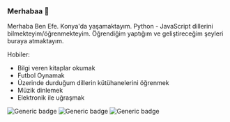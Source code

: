 ### Merhabaa 👋

Merhaba Ben Efe. Konya'da yaşamaktayım. Python - JavaScript dillerini bilmekteyim/öğrenmekteyim.
Öğrendiğim yaptığım ve geliştireceğim şeyleri buraya atmaktayım.

Hobiler:
  - Bilgi veren kitaplar okumak
  - Futbol Oynamak
  - Üzerinde durduğum dillerin kütühanelerini öğrenmek
  - Müzik dinlemek
  - Elektronik ile uğraşmak

![Generic badge](https://img.shields.io/badge/Dil%20Say%C4%B1s%C4%B1-2-yellow) ![Generic badge](https://img.shields.io/badge/Python-50%25-blue)  ![Generic badge](https://img.shields.io/badge/JavaScript-50%25-blueviolet)
